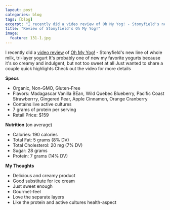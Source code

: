 ```yaml
---
layout: post
categories: blog
tags: [blog]
excerpt: "I recently did a video review of Oh My Yog! - Stonyfield's new line of whole milk, tri-layer yogurt.  It's probably one of my favorite yogurts because it's creamy and indulgent, but not too sweet at all.  Just wanted to share a couple quick highlights.  Check out the video for more details."
title: "Review of Stonyfield's Oh My Yog!"
image:
  feature: 131-1.jpg
---
```


I recently did a [video review](http://wwweastmeetskitchencom/videos/stonyfield-oh-my-yog!-reviewhtml) of [Oh My Yog!](http://wwwstonyfieldcom/products/oh-my-yog) - Stonyfield's new line of whole milk, tri-layer yogurt  It's probably one of new my favorite yogurts because it's so creamy and indulgent, but not too sweet at all  Just wanted to share a couple quick highlights  Check out the video for more details

__Specs__

* Organic, Non-GMO, Gluten-Free
* Flavors: Madagascar Vanilla BEan, Wild Quebec Blueberry, Pacific Coast Strawberrry, Gingered Pear, Apple Cinnamon, Orange Cranberry
* Contains live active cultures
* 7 grams of protein per serving
* Retail Price: $159

__Nutrition__
(on average)

* Calories: 190 calories 
* Total Fat: 5 grams (8% DV)
* Total Cholesterol: 20 mg (7% DV)
* Sugar: 28 grams
* Protein: 7 grams (14% DV)

__My Thoughts__

* Delicious and creamy product
* Good substitute for ice cream
* Just sweet enough
* Gourmet-feel
* Love the separate layers
* Like the protein and active cultures health-aspect